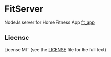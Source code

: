 # FitServer

NodeJs server for Home Fitness App [fit_app](https://github.com/thenaim/fit_app)

## License

License MIT (see the [LICENSE](https://github.com/thenaim/fit_server/blob/master/LICENSE) file for the full text)
